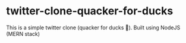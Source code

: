 # twitter-clone-quacker-for-ducks
This is a simple twitter clone (quacker for ducks 🦆). Built using NodeJS (MERN stack)
